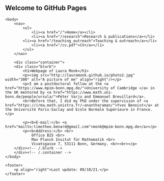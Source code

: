 ## Welcome to GitHub Pages
<!DOCTYPE html>
<html>  
	<head>
		<title>Webpage of Timothée Bénard </title>
		<!-- link to main stylesheet -->
		<link rel="stylesheet" type="text/css" href="/css/main.css">
	</head>
  
	<body>
		<nav>
    		<ul>
        		<li><a href="/">Home</a></li>
	        	<li><a href="/research">Research & publications</a></li>
			<li><a href="/teaching_outreach">Teaching & outreach</a></li>
        		<li><a href="/cv.pdf">CV</a></li>
    		</ul>
		</nav>
		
		<div class="container">
		<div class="blurb">
			<h1>Webpage of Laura Monk</h1>
			<p><img src="http://lauramonk.github.io/photo2.jpg" width="300" alt="A picture of me" align="right"/></p>
			<p>I am a postdoctoral fellow at the <a href="https://www.mpim-bonn.mpg.de/">University of Cambridge </a> in the UK mentored by <a href="https://www.math.uni-bonn.de/people/ursula/">Péter Varju and Emmanuel Breuillard</a>. 
			<br>Before that, I did my PhD under the supervision of <a href="https://irma.math.unistra.fr/~anantharaman/">Yves Benoist</a> at the Université Paris-Saclay and Ecole Normale Supérieure in France.</p>
	
			<p><b>E-mail:</b> <a href="mailto:timothee.benard@gmail.com">monk@mpim-bonn.mpg.de</a></p>
			<p><b>Address:</b> <br> 
				Office B25 <br>
				Max Planck Insitut für Mathematik <br>
				Vivatsgasse 7, 53111 Bonn, Germany. <br><br></p> 
		</div><!-- /.blurb -->
		</div><!-- /.container -->
	</body>
	
	<footer>
		<p align="right">Last update: 09/10/21.</p>
	</footer>
</html>


